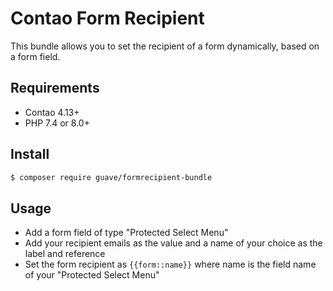 # Contao Form Recipient

This bundle allows you to set the recipient of a form dynamically, based on a form field.

## Requirements

- Contao 4.13+
- PHP 7.4 or 8.0+

## Install

```BASH
$ composer require guave/formrecipient-bundle
```

## Usage

- Add a form field of type "Protected Select Menu"
- Add your recipient emails as the value and a name of your choice as the label and reference
- Set the form recipient as `{{form::name}}` where name is the field name of your "Protected Select Menu"
